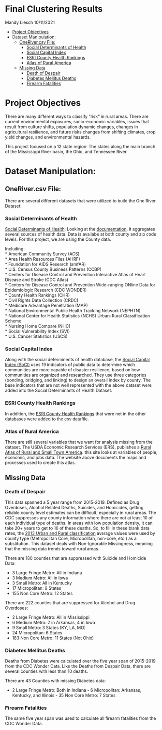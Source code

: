 Final Clustering Results
================
Mandy Liesch
10/11/2021

-   [Project Objectives](#project-objectives)
-   [Dataset Manipulation:](#dataset-manipulation)
    -   [OneRiver.csv File:](#onerivercsv-file)
        -   [Social Determinants of
            Health](#social-determinants-of-health)
        -   [Social Capital Index](#social-capital-index)
        -   [ESRI County Health Rankings](#esri-county-health-rankings)
        -   [Atlas of Rural America](#atlas-of-rural-america)
    -   [Missing Data](#missing-data)
        -   [Death of Despair](#death-of-despair)
        -   [Diabetes Mellitus Deaths](#diabetes-mellitus-deaths)
        -   [Firearm Fatalities](#firearm-fatalities)

# Project Objectives

There are many different ways to classify “risk” in rural areas. There
are current environmental exposures, socio-economic variables, issues
that result from culture shifts, population dynamic changes, changes in
agricultural resilience, and future risks changes from shifting
climates, crop yield changes, and environmental hazards.

This project focused on a 12 state region: The states along the main
branch of the Mississippi River basin, the Ohio, and Tennessee River.

# Dataset Manipulation:

## OneRiver.csv File:

There are several different datasets that were utilized to build the One
River Dataset:

### Social Determinants of Health

[Social Determinants of
Health](https://www.ahrq.gov/sdoh/data-analytics/sdoh-data.html):
Looking at the
[documentation](https://www.ahrq.gov/sites/default/files/wysiwyg/sdohchallenge/data/sdoh_data_file_documentation.pdf),
it aggregates several sources of health data. Data is availabe at both
county and zip code levels. For this project, we are using the County
data.

Including:  
\* American Community Survey (ACS)  
\* Area Health Resources Files (AHRF)  
\* Foundation for AIDS Research (amfAR)  
\* U.S. Census County Business Patterns (CCBP)  
\* Centers for Disease Control and Prevention Interactive Atlas of Heart
Disease and Stroke (CDC Atlas)  
\* Centers for Disease Control and Prevention Wide-ranging ONline Data
for Epidemiologic Research (CDC WONDER)  
\* County Health Rankings (CHR)  
\* Civil Rights Data Collection (CRDC)  
\* Medicare Advantage Penetration (MAP)  
\* National Environmental Public Health Tracking Network (NEPHTN)  
\* National Center for Health Statistics (NCHS) Urban-Rural
Classification Scheme  
\* Nursing Home Compare (NHC)  
\* Social Vulnerability Index (SVI)  
\* U.S. Cancer Statistics (USCS)

### Social Capital Index

Along with the social determinents of health database, the [Social
Capital Index
(SoCI)](https://www.researchgate.net/publication/337813421_Capturing_Bonding_Bridging_and_Linking_Social_Capital_through_Publicly_Available_Data)
uses 19 indicators of public data to determine which communities are
more capable of disaster resilience, based on how communities are
organized and researched. They use three categories (bonding, bridging,
and linking) to design an overall index by county. The base indicators
that are not well represented with the above dataset were added into the
Social Determinants of Health Dataset.

### ESRI County Health Rankings

In addition, the [ESRI County Health
Rankings](https://www.arcgis.com/home/item.html?id=c514eddc6d584e85bc2f90be25305fc8)
that were not in the other databases were added to the csv datafile.

### Atlas of Rural America

There are still several variables that we want for analysis missing from
the dataset. The USDA Economic Research Services (ERS), publishes a
[Rural Atlas of Rural and Small Town
America](https://www.ers.usda.gov/data-products/atlas-of-rural-and-small-town-america/).
this site looks at variables of people, economic, and jobs data. The
website above documents the maps and processes used to create this
atlas.

## Missing Data

### Death of Despair

This data spanned a 5 year range from 2015-2019. Defined as Drug
Overdoses, Alcohol Related Deaths, Suicides, and Homicides, getting
reliable county level estimates can be difficult, especially in rural
areas. The CDC suppresses any county information where there are not at
least 10 of each individual type of deaths. In areas with low population
density, it can take 20+ years to get to 10 of these deaths. So, to fill
in these blank data rates, the [2013 Urban and Rural
classification](https://www.cdc.gov/nchs/data_access/urban_rural.htm)
average values were used by county type (Metropolitan Core,
Micropolitan, non-core, etc.) as a substitution. This dataset deals with
Non-Ignorable Missingness, meaning that the missing data trends toward
rural areas.

There are 180 counties that are suppressed with Suicide and Homicide
Data:  
- 3 Large Fringe Metro: All in Indiana  
- 3 Medium Metro: All in Iowa  
- 3 Small Metro: All in Kentucky  
- 17 Micropolitan: 6 States  
- 155 Non Core Metro: 12 States

There are 222 counties that are suppressed for Alcohol and Drug
Overdoses:  
- 2 Large Fringe Metro: All in Mississippi  
- 6 Medium Metro: 2 in Arkansas, 4 in Iowa  
- 9 Small Metro: 3 States (KY, LA, MO)  
- 24 Micropolitan: 6 States  
- 183 Non Core Metro: 11 States (Not Ohio)

### Diabetes Mellitus Deaths

Deaths from Diabetes were calculated over the five year span of
2015-2019 from the CDC Wonder Data. Like the Deaths from Despair Data,
there are several counties with less than 10 deaths.

There are 43 Counties with missing Diabetes data:  
- 2 Large Fringe Metro: Both in Indiana - 6 Micropolitan: Arkansas,
Kentucky, and Illinois - 35 Non Core Metro: 7 States

### Firearm Fatalities

The same five year span was used to calculate all firearm fatalities
from the CDC Wonder Data.
